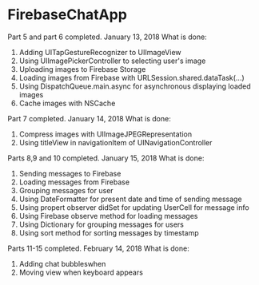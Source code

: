# FirebaseChatApp

Part 5 and part 6 completed. January 13, 2018 What is done:
1. Adding UITapGestureRecognizer to UIImageView
2. Using UIImagePickerController to selecting user's image
3. Uploading images to Firebase Storage
4. Loading images from Firebase with URLSession.shared.dataTask(...) 
5. Using DispatchQueue.main.async for asynchronous displaying loaded images
6. Cache images with NSCache

Part 7 completed. January 14, 2018 What is done:
1. Compress images with UIImageJPEGRepresentation
2. Using titleView in navigationItem of UINavigationController

Parts 8,9 and 10 completed. January 15, 2018 What is done:
1. Sending messages to Firebase
2. Loading messages from Firebase
3. Grouping messages for user
4. Using DateFormatter for present date and time of sending message
5. Using propert observer didSet for updating UserCell for message info
6. Using Firebase observe method for loading messages
7. Using Dictionary for grouping messages for users
8. Using sort method for sorting messages by timestamp

Parts 11-15 completed. February 14, 2018 What is done:

1. Adding chat bubbleswhen 
2. Moving view when keyboard appears
